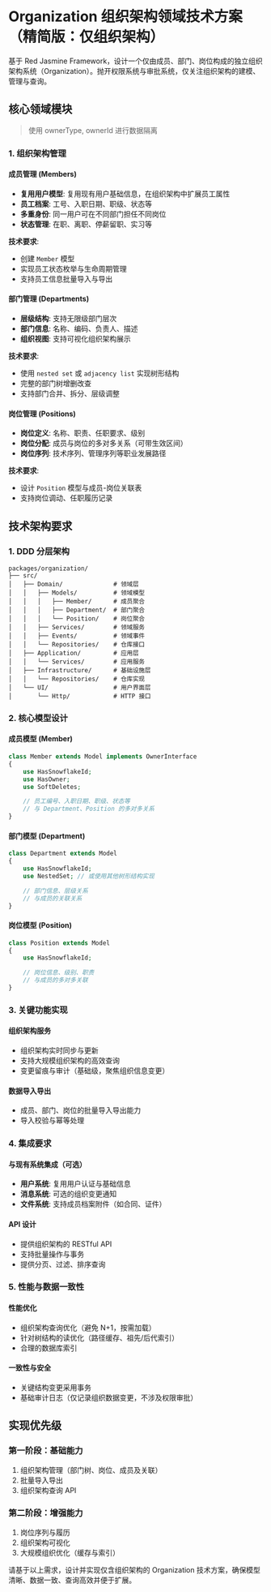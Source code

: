 # Organization 组织架构领域技术方案（精简版：仅组织架构）

基于 Red Jasmine Framework，设计一个仅由成员、部门、岗位构成的独立组织架构系统（Organization）。抛开权限系统与审批系统，仅关注组织架构的建模、管理与查询。

## 核心领域模块
> 使用 ownerType, ownerId 进行数据隔离

### 1. 组织架构管理

#### 成员管理 (Members)
- **复用用户模型**: 复用现有用户基础信息，在组织架构中扩展员工属性
- **员工档案**: 工号、入职日期、职级、状态等
- **多重身份**: 同一用户可在不同部门担任不同岗位
- **状态管理**: 在职、离职、停薪留职、实习等

**技术要求**:
- 创建 `Member` 模型
- 实现员工状态枚举与生命周期管理
- 支持员工信息批量导入与导出

#### 部门管理 (Departments)
- **层级结构**: 支持无限级部门层次
- **部门信息**: 名称、编码、负责人、描述
- **组织视图**: 支持可视化组织架构展示

**技术要求**:
- 使用 `nested set` 或 `adjacency list` 实现树形结构
- 完整的部门树增删改查
- 支持部门合并、拆分、层级调整

#### 岗位管理 (Positions)
- **岗位定义**: 名称、职责、任职要求、级别
- **岗位分配**: 成员与岗位的多对多关系（可带生效区间）
- **岗位序列**: 技术序列、管理序列等职业发展路径

**技术要求**:
- 设计 `Position` 模型与成员-岗位关联表
- 支持岗位调动、任职履历记录

## 技术架构要求

### 1. DDD 分层架构
```
packages/organization/
├── src/
│   ├── Domain/              # 领域层
│   │   ├── Models/          # 领域模型
│   │   │   ├── Member/      # 成员聚合
│   │   │   ├── Department/  # 部门聚合
│   │   │   └── Position/    # 岗位聚合
│   │   ├── Services/        # 领域服务
│   │   ├── Events/          # 领域事件
│   │   └── Repositories/    # 仓库接口
│   ├── Application/         # 应用层
│   │   └── Services/        # 应用服务
│   ├── Infrastructure/      # 基础设施层
│   │   └── Repositories/    # 仓库实现
│   └── UI/                  # 用户界面层
│       └── Http/            # HTTP 接口
```

### 2. 核心模型设计

#### 成员模型 (Member)
```php
class Member extends Model implements OwnerInterface
{
    use HasSnowflakeId;
    use HasOwner;
    use SoftDeletes;

    // 员工编号、入职日期、职级、状态等
    // 与 Department、Position 的多对多关系
}
```

#### 部门模型 (Department)
```php
class Department extends Model
{
    use HasSnowflakeId;
    use NestedSet; // 或使用其他树形结构实现

    // 部门信息、层级关系
    // 与成员的关联关系
}
```

#### 岗位模型 (Position)
```php
class Position extends Model
{
    use HasSnowflakeId;

    // 岗位信息、级别、职责
    // 与成员的多对多关联
}
```

### 3. 关键功能实现

#### 组织架构服务
- 组织架构实时同步与更新
- 支持大规模组织架构的高效查询
- 变更留痕与审计（基础级，聚焦组织信息变更）

#### 数据导入导出
- 成员、部门、岗位的批量导入导出能力
- 导入校验与幂等处理

### 4. 集成要求

#### 与现有系统集成（可选）
- **用户系统**: 复用用户认证与基础信息
- **消息系统**: 可选的组织变更通知
- **文件系统**: 支持成员档案附件（如合同、证件）

#### API 设计
- 提供组织架构的 RESTful API
- 支持批量操作与事务
- 提供分页、过滤、排序查询

### 5. 性能与数据一致性

#### 性能优化
- 组织架构查询优化（避免 N+1，按需加载）
- 针对树结构的读优化（路径缓存、祖先/后代索引）
- 合理的数据库索引

#### 一致性与安全
- 关键结构变更采用事务
- 基础审计日志（仅记录组织数据变更，不涉及权限审批）

## 实现优先级

### 第一阶段：基础能力
1. 组织架构管理（部门树、岗位、成员及关联）
2. 批量导入导出
3. 组织架构查询 API

### 第二阶段：增强能力
1. 岗位序列与履历
2. 组织架构可视化
3. 大规模组织优化（缓存与索引）

请基于以上需求，设计并实现仅含组织架构的 Organization 技术方案，确保模型清晰、数据一致、查询高效并便于扩展。


